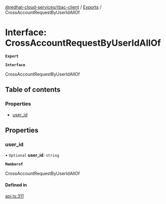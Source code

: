 [@redhat-cloud-services/rbac-client](../README.md) / [Exports](../modules.md) / CrossAccountRequestByUserIdAllOf

# Interface: CrossAccountRequestByUserIdAllOf

**`Export`**

**`Interface`**

CrossAccountRequestByUserIdAllOf

## Table of contents

### Properties

- [user\_id](CrossAccountRequestByUserIdAllOf.md#user_id)

## Properties

### user\_id

• `Optional` **user\_id**: `string`

**`Memberof`**

CrossAccountRequestByUserIdAllOf

#### Defined in

[api.ts:311](https://github.com/RedHatInsights/javascript-clients/blob/master/packages/rbac/api.ts#L311)
